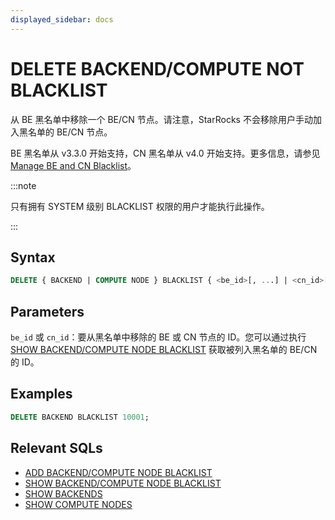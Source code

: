 ```yaml
---
displayed_sidebar: docs
---
```


# DELETE BACKEND/COMPUTE NOT BLACKLIST

从 BE 黑名单中移除一个 BE/CN 节点。请注意，StarRocks 不会移除用户手动加入黑名单的 BE/CN 节点。

BE 黑名单从 v3.3.0 开始支持，CN 黑名单从 v4.0 开始支持。更多信息，请参见 [Manage BE and CN Blacklist](../../../../administration/management/BE_blacklist.md)。

:::note

只有拥有 SYSTEM 级别 BLACKLIST 权限的用户才能执行此操作。

:::

## Syntax

```SQL
DELETE { BACKEND | COMPUTE NODE } BLACKLIST { <be_id>[, ...] | <cn_id>[, ...] }
```

## Parameters

`be_id` 或 `cn_id`：要从黑名单中移除的 BE 或 CN 节点的 ID。您可以通过执行 [SHOW BACKEND/COMPUTE NODE BLACKLIST](./SHOW_BACKEND_BLACKLIST.md) 获取被列入黑名单的 BE/CN 的 ID。

## Examples

```SQL
DELETE BACKEND BLACKLIST 10001;
```

## Relevant SQLs

- [ADD BACKEND/COMPUTE NODE BLACKLIST](./ADD_BACKEND_BLACKLIST.md)
- [SHOW BACKEND/COMPUTE NODE BLACKLIST](./SHOW_BACKEND_BLACKLIST.md)
- [SHOW BACKENDS](./SHOW_BACKENDS.md)
- [SHOW COMPUTE NODES](./SHOW_COMPUTE_NODES.md)